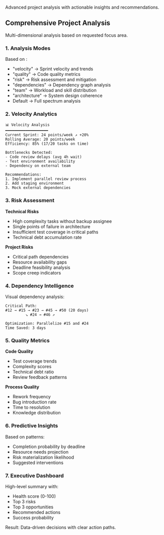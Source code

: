 Advanced project analysis with actionable insights and recommendations.


## Comprehensive Project Analysis

Multi-dimensional analysis based on requested focus area.

### 1. **Analysis Modes**

Based on <task-id>:
- "velocity" → Sprint velocity and trends
- "quality" → Code quality metrics
- "risk" → Risk assessment and mitigation
- "dependencies" → Dependency graph analysis
- "team" → Workload and skill distribution
- "architecture" → System design coherence
- Default → Full spectrum analysis

### 2. **Velocity Analytics**

```
📊 Velocity Analysis
━━━━━━━━━━━━━━━━━━━
Current Sprint: 24 points/week ↗️ +20%
Rolling Average: 20 points/week
Efficiency: 85% (17/20 tasks on time)

Bottlenecks Detected:
- Code review delays (avg 4h wait)
- Test environment availability
- Dependency on external team

Recommendations:
1. Implement parallel review process
2. Add staging environment
3. Mock external dependencies
```

### 3. **Risk Assessment**

**Technical Risks**
- High complexity tasks without backup assignee
- Single points of failure in architecture
- Insufficient test coverage in critical paths
- Technical debt accumulation rate

**Project Risks**
- Critical path dependencies
- Resource availability gaps
- Deadline feasibility analysis
- Scope creep indicators

### 4. **Dependency Intelligence**

Visual dependency analysis:
```
Critical Path: 
#12 → #15 → #23 → #45 → #50 (20 days)
         ↘ #24 → #46 ↗

Optimization: Parallelize #15 and #24
Time Saved: 3 days
```

### 5. **Quality Metrics**

**Code Quality**
- Test coverage trends
- Complexity scores
- Technical debt ratio
- Review feedback patterns

**Process Quality**
- Rework frequency
- Bug introduction rate
- Time to resolution
- Knowledge distribution

### 6. **Predictive Insights**

Based on patterns:
- Completion probability by deadline
- Resource needs projection
- Risk materialization likelihood
- Suggested interventions

### 7. **Executive Dashboard**

High-level summary with:
- Health score (0-100)
- Top 3 risks
- Top 3 opportunities
- Recommended actions
- Success probability

Result: Data-driven decisions with clear action paths.